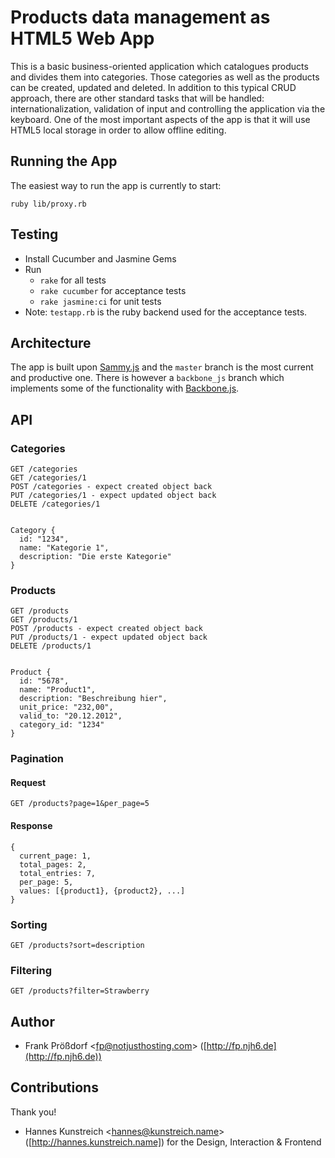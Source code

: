 # Products data management as HTML5 Web App

This is a basic business-oriented application which catalogues products and divides them into categories. Those categories as well as the products can be created, updated and deleted. In addition to this typical CRUD approach, there are other standard tasks that will be handled: internationalization, validation of input and controlling the application via the keyboard. One of the most important aspects of the app is that it will use HTML5 local storage in order to allow offline editing.


## Running the App

The easiest way to run the app is currently to start:

    ruby lib/proxy.rb

  
## Testing

  * Install Cucumber and Jasmine Gems
  * Run
    * `rake` for all tests
    * `rake cucumber` for acceptance tests
    * `rake jasmine:ci` for unit tests
  * Note: `testapp.rb` is the ruby backend used for the acceptance tests.


## Architecture

The app is built upon [Sammy.js](http://sammyjs.org) and the `master` branch is the most current and productive one. There is however a `backbone_js` branch which implements some of the functionality with [Backbone.js](http://documentcloud.github.com/backbone).


## API

### Categories

    GET /categories
    GET /categories/1
    POST /categories - expect created object back
    PUT /categories/1 - expect updated object back
    DELETE /categories/1


    Category {
      id: "1234",
      name: "Kategorie 1",
      description: "Die erste Kategorie"
    }    

### Products

    GET /products
    GET /products/1
    POST /products - expect created object back
    PUT /products/1 - expect updated object back
    DELETE /products/1


    Product {
      id: "5678",
      name: "Product1",
      description: "Beschreibung hier",
      unit_price: "232,00",
      valid_to: "20.12.2012",
      category_id: "1234"
    }
    
### Pagination

#### Request
    
    GET /products?page=1&per_page=5
    
#### Response

    {
      current_page: 1,
      total_pages: 2,
      total_entries: 7,
      per_page: 5,
      values: [{product1}, {product2}, ...]
    }
    
### Sorting

    GET /products?sort=description
    
### Filtering

    GET /products?filter=Strawberry



## Author

  * Frank Prößdorf <<fp@notjusthosting.com>> ([http://fp.njh6.de](http://fp.njh6.de))


## Contributions

Thank you!

  * Hannes Kunstreich <<hannes@kunstreich.name>> ([http://hannes.kunstreich.name]) for the Design, Interaction & Frontend